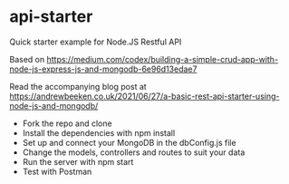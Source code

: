 # api-starter

Quick starter example for Node.JS Restful API

Based on https://medium.com/codex/building-a-simple-crud-app-with-node-js-express-js-and-mongodb-6e96d13edae7

Read the accompanying blog post at https://andrewbeeken.co.uk/2021/06/27/a-basic-rest-api-starter-using-node-js-and-mongodb/

* Fork the repo and clone
* Install the dependencies with npm install
* Set up and connect your MongoDB in the dbConfig.js file
* Change the models, controllers and routes to suit your data
* Run the server with npm start
* Test with Postman
